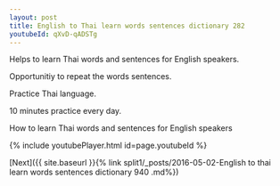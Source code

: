 ```yaml
---
layout: post
title: English to Thai learn words sentences dictionary 282 
youtubeId: qXvD-qADSTg
---
```

 
 
Helps to learn Thai words and sentences for English speakers.

Opportunitiy to repeat the words sentences. 

Practice Thai language. 
 
10 minutes practice every day. 
 
How to learn Thai words and sentences for English speakers 
 
{% include youtubePlayer.html id=page.youtubeId %}
 
 
[Next]({{ site.baseurl }}{% link  split1/_posts/2016-05-02-English to thai learn words sentences dictionary 940 .md%})
 
